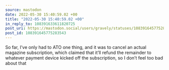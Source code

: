 ```yaml
---
source: mastodon
date: 2022-05-30 15:40:59.02 +00
title: "2022-05-30 15:40:59.02 +00"
in_reply_to: 108391633611820725
post_uri: https://mastodon.social/users/gravely/statuses/108391645775283543
post_id: 108391645775283543
---
```

So far, I’ve only had to ATO one thing, and it was to cancel an actual magazine subscription, which claimed that it’ll refund the remainder to whatever payment device kicked off the subscription, so I don’t feel too bad about that


